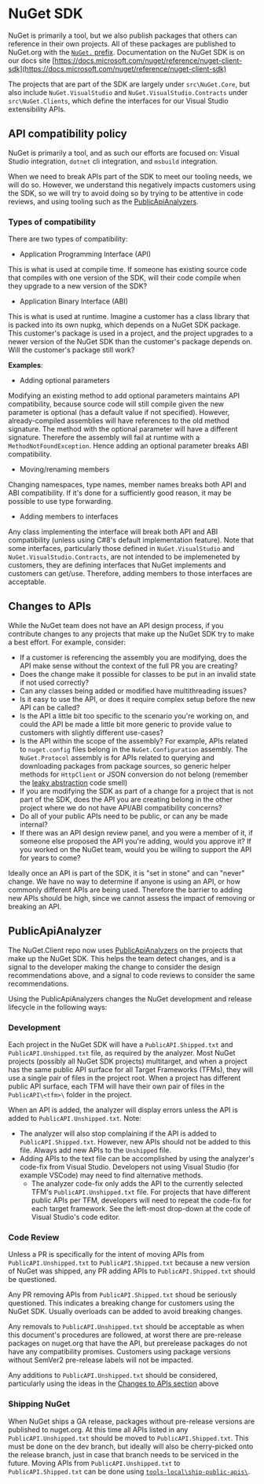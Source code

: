 # NuGet SDK

NuGet is primarily a tool, but we also publish packages that others can reference in their own projects. All of these packages are published to NuGet.org with the [`NuGet.` prefix](https://www.nuget.org/packages?q=nuget.*). Documentation on the NuGet SDK is on our docs site [https://docs.microsoft.com/nuget/reference/nuget-client-sdk](https://docs.microsoft.com/nuget/reference/nuget-client-sdk)

The projects that are part of the SDK are largely under `src\NuGet.Core`, but also include `NuGet.VisualStudio` and `NuGet.VisualStudio.Contracts` under `src\NuGet.Clients`, which define the interfaces for our Visual Studio extensibility APIs.

## API compatibility policy

NuGet is primarily a tool, and as such our efforts are focused on: Visual Studio integration, `dotnet` cli integration, and `msbuild` integration.

When we need to break APIs part of the SDK to meet our tooling needs, we will do so. However, we understand this negatively impacts customers using the SDK, so we will try to avoid doing so by trying to be attentive in code reviews, and using tooling such as the [PublicApiAnalyzers](https://github.com/dotnet/roslyn-analyzers/tree/master/src/PublicApiAnalyzers).

### Types of compatibility

There are two types of compatibility:

* Application Programming Interface (API)

This is what is used at compile time. If someone has existing source code that compiles with one version of the SDK, will their code compile when they upgrade to a new version of the SDK?

* Application Binary Interface (ABI)

This is what is used at runtime. Imagine a customer has a class library that is packed into its own nupkg, which depends on a NuGet SDK package. This customer's package is used in a project, and the project upgrades to a newer version of the NuGet SDK than the customer's package depends on. Will the customer's package still work?

**Examples**:

* Adding optional parameters

Modifying an existing method to add optional parameters maintains API compatibility, because source code will still compile given the new parameter is optional (has a default value if not specified). However, already-compiled assemblies will have references to the old method signature. The method with the optional parameter will have a different signature. Therefore the assembly will fail at runtime with a `MethodNotFoundException`. Hence adding an optional parameter breaks ABI compatibility.

* Moving/renaming members

Changing namespaces, type names, member names breaks both API and ABI compatibility. If it's done for a sufficiently good reason, it may be possible to use type forwarding.

* Adding members to interfaces

Any class implementing the interface will break both API and ABI compatibility (unless using C#8's default implementation feature). Note that some interfaces, particularly those defined in `NuGet.VisualStudio` and `NuGet.VisualStudio.Contracts`, are not intended to be implemeneted by customers, they are defining interfaces that NuGet implements and customers can get/use. Therefore, adding members to those interfaces are acceptable.

## Changes to APIs

While the NuGet team does not have an API design process, if you contribute changes to any projects that make up the NuGet SDK try to make a best effort. For example, consider:

* If a customer is referencing the assembly you are modifying, does the API make sense without the context of the full PR you are creating?
* Does the change make it possible for classes to be put in an invalid state if not used correctly?
* Can any classes being added or modified have multithreading issues?
* Is it easy to use the API, or does it require complex setup before the new API can be called?
* Is the API a little bit too specific to the scenario you're working on, and could the API be made a little bit more generic to provide value to customers with slightly different use-cases?
* Is the API within the scope of the assembly? For example, APIs related to `nuget.config` files belong in the `NuGet.Configuration` assembly. The `NuGet.Protocol` assembly is for APIs related to querying and downloading packages from package sources, so generic helper methods for `HttpClient` or JSON conversion do not belong (remember the [leaky abstraction](https://en.wikipedia.org/wiki/Leaky_abstraction) code smell)
* If you are modifying the SDK as part of a change for a project that is not part of the SDK, does the API you are creating belong in the other project where we do not have API/ABI compatibility concerns?
* Do all of your public APIs need to be public, or can any be made internal?
* If there was an API design review panel, and you were a member of it, if someone else proposed the API you're adding, would you approve it? If you worked on the NuGet team, would you be willing to support the API for years to come?

Ideally once an API is part of the SDK, it is "set in stone" and can "never" change. We have no way to determine if anyone is using an API, or how commonly different APIs are being used. Therefore the barrier to adding new APIs should be high, since we cannot assess the impact of removing or breaking an API.

## PublicApiAnalyzer

The NuGet.Client repo now uses [PublicApiAnalyzers](https://github.com/dotnet/roslyn-analyzers/tree/master/src/PublicApiAnalyzers) on the projects that make up the NuGet SDK. This helps the team detect changes, and is a signal to the developer making the change to consider the design recommendations above, and a signal to code reviews to consider the same recommendations.

Using the PublicApiAnalyzers changes the NuGet development and release lifecycle in the following ways:

### Development

Each project in the NuGet SDK will have a `PublicAPI.Shipped.txt` and `PublicAPI.Unshipped.txt` file, as required by the analyzer. Most NuGet projects (possibly all NuGet SDK projects) multitarget, and when a project has the same public API surface for all Target Frameworks (TFMs), they will use a single pair of files in the project root. When a project has different public API surface, each TFM will have their own pair of files in the `PublicAPI\<tfm>\` folder in the project.

When an API is added, the analyzer will display errors unless the API is added to `PublicAPI.Unshipped.txt`. Note:
* The analyzer will also stop complaining if the API is added to `PublicAPI.Shipped.txt`. However, new APIs should not be added to this file. Always add new APIs to the `Unshipped` file.
* Adding APIs to the text file can be accomplished by using the analyzer's code-fix from Visual Studio. Developers not using Visual Studio (for example VSCode) may need to find alternative methods.
  * The analyzer code-fix only adds the API to the currently selected TFM's `PublicAPI.Unshipped.txt` file. For projects that have different public APIs per TFM, developers will need to repeat the code-fix for each target framework. See the left-most drop-down at the code of Visual Studio's code editor.

### Code Review

Unless a PR is specifically for the intent of moving APIs from `PublicAPI.Unshipped.txt` to `PublicAPI.Shipped.txt` because a new version of NuGet was shipped, any PR adding APIs to `PublicAPI.Shipped.txt` should be questioned.

Any PR removing APIs from `PublicAPI.Shipped.txt` shoud be seriously questioned. This indicates a breaking change for customers using the NuGet SDK. Usually overloads can be added to avoid breaking changes.

Any removals to `PublicAPI.Unshipped.txt` should be acceptable as when this document's procedures are followed, at worst there are pre-release packages on nuget.org that have the API, but prerelease packages do not have any compatibility promises. Customers using package versions without SemVer2 pre-release labels will not be impacted.

Any additions to `PublicAPI.Unshipped.txt` should be considered, particularly using the ideas in the [Changes to APIs section](#Changes_to_APIs) above

### Shipping NuGet

When NuGet ships a GA release, packages without pre-release versions are published to nuget.org. At this time all APIs listed in any `PublicAPI.Unshipped.txt` should be moved to `PublicAPI.Shipped.txt`. This must be done on the dev branch, but ideally will also be cherry-picked onto the release branch, just in case that branch needs to be serviced in the future. Moving APIs from `PublicAPI.Unshipped.txt` to `PublicAPI.Shipped.txt` can be done using [`tools-local\ship-public-apis\`](../tools-internal/ship-public-apis/).
